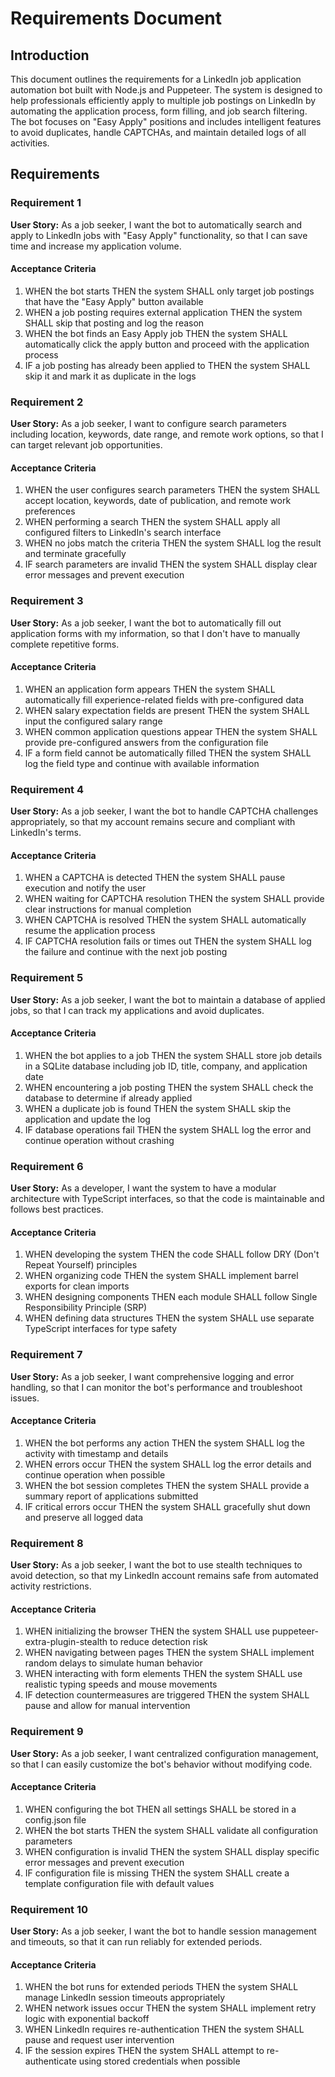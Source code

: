 # Requirements Document

## Introduction

This document outlines the requirements for a LinkedIn job application automation bot built with Node.js and Puppeteer. The system is designed to help professionals efficiently apply to multiple job postings on LinkedIn by automating the application process, form filling, and job search filtering. The bot focuses on "Easy Apply" positions and includes intelligent features to avoid duplicates, handle CAPTCHAs, and maintain detailed logs of all activities.

## Requirements

### Requirement 1

**User Story:** As a job seeker, I want the bot to automatically search and apply to LinkedIn jobs with "Easy Apply" functionality, so that I can save time and increase my application volume.

#### Acceptance Criteria

1. WHEN the bot starts THEN the system SHALL only target job postings that have the "Easy Apply" button available
2. WHEN a job posting requires external application THEN the system SHALL skip that posting and log the reason
3. WHEN the bot finds an Easy Apply job THEN the system SHALL automatically click the apply button and proceed with the application process
4. IF a job posting has already been applied to THEN the system SHALL skip it and mark it as duplicate in the logs

### Requirement 2

**User Story:** As a job seeker, I want to configure search parameters including location, keywords, date range, and remote work options, so that I can target relevant job opportunities.

#### Acceptance Criteria

1. WHEN the user configures search parameters THEN the system SHALL accept location, keywords, date of publication, and remote work preferences
2. WHEN performing a search THEN the system SHALL apply all configured filters to LinkedIn's search interface
3. WHEN no jobs match the criteria THEN the system SHALL log the result and terminate gracefully
4. IF search parameters are invalid THEN the system SHALL display clear error messages and prevent execution

### Requirement 3

**User Story:** As a job seeker, I want the bot to automatically fill out application forms with my information, so that I don't have to manually complete repetitive forms.

#### Acceptance Criteria

1. WHEN an application form appears THEN the system SHALL automatically fill experience-related fields with pre-configured data
2. WHEN salary expectation fields are present THEN the system SHALL input the configured salary range
3. WHEN common application questions appear THEN the system SHALL provide pre-configured answers from the configuration file
4. IF a form field cannot be automatically filled THEN the system SHALL log the field type and continue with available information

### Requirement 4

**User Story:** As a job seeker, I want the bot to handle CAPTCHA challenges appropriately, so that my account remains secure and compliant with LinkedIn's terms.

#### Acceptance Criteria

1. WHEN a CAPTCHA is detected THEN the system SHALL pause execution and notify the user
2. WHEN waiting for CAPTCHA resolution THEN the system SHALL provide clear instructions for manual completion
3. WHEN CAPTCHA is resolved THEN the system SHALL automatically resume the application process
4. IF CAPTCHA resolution fails or times out THEN the system SHALL log the failure and continue with the next job posting

### Requirement 5

**User Story:** As a job seeker, I want the bot to maintain a database of applied jobs, so that I can track my applications and avoid duplicates.

#### Acceptance Criteria

1. WHEN the bot applies to a job THEN the system SHALL store job details in a SQLite database including job ID, title, company, and application date
2. WHEN encountering a job posting THEN the system SHALL check the database to determine if already applied
3. WHEN a duplicate job is found THEN the system SHALL skip the application and update the log
4. IF database operations fail THEN the system SHALL log the error and continue operation without crashing

### Requirement 6

**User Story:** As a developer, I want the system to have a modular architecture with TypeScript interfaces, so that the code is maintainable and follows best practices.

#### Acceptance Criteria

1. WHEN developing the system THEN the code SHALL follow DRY (Don't Repeat Yourself) principles
2. WHEN organizing code THEN the system SHALL implement barrel exports for clean imports
3. WHEN designing components THEN each module SHALL follow Single Responsibility Principle (SRP)
4. WHEN defining data structures THEN the system SHALL use separate TypeScript interfaces for type safety

### Requirement 7

**User Story:** As a job seeker, I want comprehensive logging and error handling, so that I can monitor the bot's performance and troubleshoot issues.

#### Acceptance Criteria

1. WHEN the bot performs any action THEN the system SHALL log the activity with timestamp and details
2. WHEN errors occur THEN the system SHALL log the error details and continue operation when possible
3. WHEN the bot session completes THEN the system SHALL provide a summary report of applications submitted
4. IF critical errors occur THEN the system SHALL gracefully shut down and preserve all logged data

### Requirement 8

**User Story:** As a job seeker, I want the bot to use stealth techniques to avoid detection, so that my LinkedIn account remains safe from automated activity restrictions.

#### Acceptance Criteria

1. WHEN initializing the browser THEN the system SHALL use puppeteer-extra-plugin-stealth to reduce detection risk
2. WHEN navigating between pages THEN the system SHALL implement random delays to simulate human behavior
3. WHEN interacting with form elements THEN the system SHALL use realistic typing speeds and mouse movements
4. IF detection countermeasures are triggered THEN the system SHALL pause and allow for manual intervention

### Requirement 9

**User Story:** As a job seeker, I want centralized configuration management, so that I can easily customize the bot's behavior without modifying code.

#### Acceptance Criteria

1. WHEN configuring the bot THEN all settings SHALL be stored in a config.json file
2. WHEN the bot starts THEN the system SHALL validate all configuration parameters
3. WHEN configuration is invalid THEN the system SHALL display specific error messages and prevent execution
4. IF configuration file is missing THEN the system SHALL create a template configuration file with default values

### Requirement 10

**User Story:** As a job seeker, I want the bot to handle session management and timeouts, so that it can run reliably for extended periods.

#### Acceptance Criteria

1. WHEN the bot runs for extended periods THEN the system SHALL manage LinkedIn session timeouts appropriately
2. WHEN network issues occur THEN the system SHALL implement retry logic with exponential backoff
3. WHEN LinkedIn requires re-authentication THEN the system SHALL pause and request user intervention
4. IF the session expires THEN the system SHALL attempt to re-authenticate using stored credentials when possible
